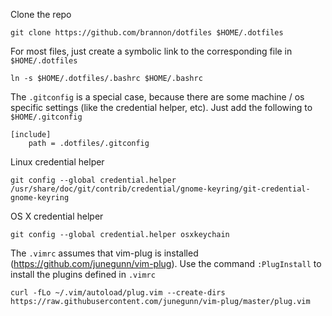 
Clone the repo

```
git clone https://github.com/brannon/dotfiles $HOME/.dotfiles
```

For most files, just create a symbolic link to the corresponding file in `$HOME/.dotfiles`

```
ln -s $HOME/.dotfiles/.bashrc $HOME/.bashrc
```

The `.gitconfig` is a special case, because there are some machine / os specific settings (like the credential helper, etc). Just add the following to `$HOME/.gitconfig`

```
[include]
    path = .dotfiles/.gitconfig
```

Linux credential helper

```
git config --global credential.helper /usr/share/doc/git/contrib/credential/gnome-keyring/git-credential-gnome-keyring
```

OS X credential helper

```
git config --global credential.helper osxkeychain
```

The `.vimrc` assumes that vim-plug is installed (https://github.com/junegunn/vim-plug). Use the command `:PlugInstall` to install the plugins defined in `.vimrc`

```
curl -fLo ~/.vim/autoload/plug.vim --create-dirs https://raw.githubusercontent.com/junegunn/vim-plug/master/plug.vim
```

